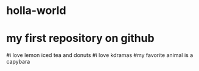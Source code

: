 # holla-world
#  my first repository on github
#i love lemon iced tea and donuts
#i love kdramas 
#my favorite animal is a capybara

